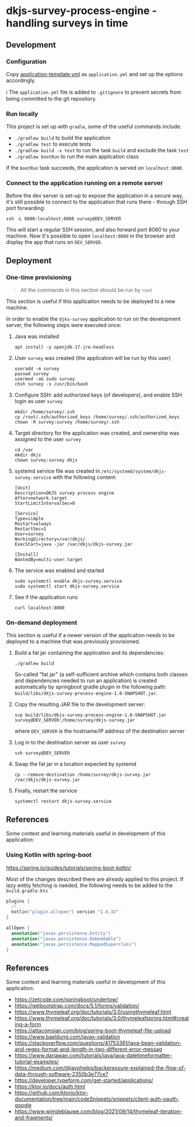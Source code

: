 # dkjs-survey-process-engine - handling surveys in time

## Development

### Configuration

Copy [application-template.yml](application-template.yml) as `application.yml` and set up the
options accordingly.

:information_source: The `application.yml` file is added to `.gitignore` to prevent secrets
from being committed to the git repository.

### Run locally
This project is set up with `gradle`, some of the useful commands include:
- `./gradlew build` to build the application
- `./gradlew test` to execute tests
- `./gradlew build -x test` to run the task `build` and exclude the task `test`
- `./gradlew bootRun` to run the main application class

If the `bootRun` task succeeds, the application is served on `localhost:8080`.

### Connect to the application running on a remote server
Before the dev server is set-up to expose the application in a secure way,
it's still possible to connect to the application that runs there - through SSH port forwarding:
```
ssh -L 8080:localhost:8080 survey@DEV_SERVER
```
This will start a regular SSH session, and also forward port 8080 to your machine.
Now it's possible to open `localhost:8080` in the browser and display the app that runs on `DEV_SERVER`.

## Deployment

### One-time provisioning
   
   > All the commands in this section should be run by `root`

This section is useful if this application needs to be deployed to a new machine.

In order to enable the `djks-survey` application to run on the development server,
the following steps were executed once:

1. Java was installed
   ```
   apt install -y openjdk-17-jre-headless
   ```
2. User `survey` was created (the application will be run by this user)
   ```
   useradd -m survey
   passwd survey
   usermod -aG sudo survey
   chsh survey -s /usr/bin/bash
   ```
3. Configure SSH: add authorized keys (of developers), and enable SSH login as user `survey`
   ```
   mkdir /home/survey/.ssh
   cp /root/.ssh/authorized_keys /home/survey/.ssh/authorized_keys
   chown -R survey:survey /home/survey/.ssh
   ```
4. Target directory for the application was created, and ownership was assigned to the user `survey`
   ```
   cd /var
   mkdir dkjs
   chown survey:survey dkjs
   ```
5. systemd service file was created in `/etc/systemd/system/dkjs-survey.service` with the following content:
    ```
    [Unit]
    Description=DKJS survey process engine
    After=network.target
    StartLimitIntervalSec=0

    [Service]
    Type=simple
    Restart=always
    RestartSec=1
    User=survey
    WorkingDirectory=/var/dkjs/
    ExecStart=java -jar /var/dkjs/dkjs-survey.jar

    [Install]
    WantedBy=multi-user.target
    ```
6. The service was enabled and started
   ```
   sudo systemctl enable dkjs-survey.service
   sudo systemctl start dkjs-survey.service
   ```
7. See if the application runs
   ```
   curl localhost:8080
   ```

### On-demand deployment
This section is useful if a newer version of the application needs to be deployed to a machine that was previously provisioned.

1. Build a fat jar containing the application and its dependencies:
    ```
   ./gradlew build
   ```
   So-called "fat jar" (a self-sufficient archive which contains both classes and dependencies
needed to run an application) is created automatically by springboot gradle plugin
in the following path: `build/libs/dkjs-survey-process-engine-1.0-SNAPSHOT.jar`.

2. Copy the resulting JAR file to the development server:
    ```
   scp build/libs/dkjs-survey-process-engine-1.0-SNAPSHOT.jar survey@DEV_SERVER:/home/survey/dkjs-survey.jar
   ```
   where `DEV_SERVER` is the hostname/IP address of the destination server

3. Log in to the destination server as user `survey`
   ```
   ssh survey@DEV_SERVER
   ```

4. Swap the fat jar in a location expected by systemd
   ```
   cp --remove-destination /home/survey/dkjs-survey.jar /var/dkjs/dkjs-survey.jar
   ```

5. Finally, restart the service
   ```
   systemctl restart dkjs-survey.service
   ```

## References

Some context and learning materials useful in development of this application:

### Using Kotlin with spring-boot

https://spring.io/guides/tutorials/spring-boot-kotlin/

Most of the changes described there are already applied to this project. If lazy entity fetching
is needed, the following needs to be added to the `build.gradle.kts`

```kotlin
plugins {
  //...
  kotlin("plugin.allopen") version "1.4.32"
}

allOpen {
  annotation("javax.persistence.Entity")
  annotation("javax.persistence.Embeddable")
  annotation("javax.persistence.MappedSuperclass")
}
```


## References

Some context and learning materials useful in development of this application:

 * https://zetcode.com/springboot/undertow/
 * https://getbootstrap.com/docs/5.1/forms/validation/
 * https://www.thymeleaf.org/doc/tutorials/3.0/usingthymeleaf.html
 * https://www.thymeleaf.org/doc/tutorials/3.0/thymeleafspring.html#creating-a-form
 * https://attacomsian.com/blog/spring-boot-thymeleaf-file-upload
 * https://www.baeldung.com/javax-validation
 * https://stackoverflow.com/questions/41753361/java-bean-validation-and-regex-format-and-length-in-two-different-error-messag
 * https://www.dariawan.com/tutorials/java/java-datetimeformatter-tutorial-examples/
 * https://medium.com/@jayphelps/backpressure-explained-the-flow-of-data-through-software-2350b3e77ce7
 * https://developer.typeform.com/get-started/applications/
 * https://ktor.io/docs/auth.html
 * https://github.com/ktorio/ktor-documentation/tree/main/codeSnippets/snippets/client-auth-oauth-google
 * https://www.wimdeblauwe.com/blog/2021/09/14/thymeleaf-iteration-and-fragments/
 
